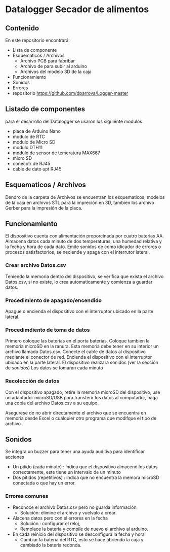 # Datalogger Secador de alimentos
## Contenido
En este repositorio encontrará:

* Lista de componente
* Esquematicos / Archivos
  * Archivo PCB para fabribar
  * Archivo de para subir al arduino
  * Archivos del modelo 3D de la caja
* Funcionamiento
* Sonidos
* Errores
* repositorio https://github.com/dparrova/Logger-master 

## Listado de componentes
para el desarrollo del Datalogger se usaron los siguiente modulos

* placa de Arduino Nano
* modulo de RTC
* modulo de Micro SD
* modulo DTH11
* modulo de sensor de temeratura MAX667
* micro SD
* conecotr de RJ45
* cable de dato upt RJ45

## Esquematicos / Archivos
Dendro de la carpeta de Archivos se encuentran los esquematicos, modelos de la caja en archivos STL para la impreción en 3D, tambien los archivo Gerber para la impresión de la placa.

## Funcionamiento
El dispositivo cuenta con alimentación proporcinada por cuatro baterias AA. Almacena datos cada minuto de dos temperaturas, una humedad relativa y la fecha y hora de cada dato. Emite sonidos de como idicador de errores o procesos satisfactorios, se neciende y apaga con el interrutor lateral.

### Crear archivo Datos.csv 
Teniendo la memoria dentro del dispositivo, se verifica que exista el archivo Datos.csv, si no existe, lo crea automaticamente y comienza a guardar datos.

### Procedimiento de apagado/encendido
Apague o encienda el dispositivo con el interruptor ubicado en la parte lateral.

### Procedimdiento de toma de datos
Primero coloque las baterias en el porta baterias. 
Coloque tambien la memoria microSD en la ranura. Esta memoria debe tener en su interior un archivo llamado Datos.csv.
Conecte el cable de datos al dispositivo mediante el conector de red.
Encienda el dispositivo con el interruptor ubicado en la parte lateral.
El dispositivo realizara sonidos (ver la sección de *sonidos*)
Los datos se tomaran cada minuto

### Recolección de datos
Con el dispositivo apagado, retire la memoria microSD del dispositivo, use un adaptador microSD/USB para transferir los datos al computador, haga una copia del archivo Datos.csv a su equipo.

Asegurese de no abrir directamente el archivo que se encuentra en memoria desde Excel o cualquier otro programa que modifque el tipo de archivo.

## Sonidos
Se integra un buzzer para tener una ayuda auditiva para identificar acciones
* Un pitido (cada minuto) : indica que el dispositivo almacenó los datos correctamente, este tiene un intervalo de un minuto
* Dos pitidos (repetitivos) : indica que no encuentra la memora microSD conectada o que hay un error.

### Errores comunes
* Reconoce el archivo Datos.csv pero no guarda información
  * Solución: elimine el archivo y vuelvalo a crear.
* Alacena datos pero con el errores en la fecha
  * Solución : configurar el reloj,
  * Remplace la bateria y compile de nuevo el archivo al arduino.
* En cada reinicio del dispositivo se desconfigura la fecha y hora
  * Cambiar la bateria del RTC, esto se hace abriendo la caja y cambiado la bateria redonda.

   
